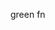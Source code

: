 green fn

<!---
Exoskelly/Exoskelly is a ✨ special ✨ repository because its `README.md` (this file) appears on your GitHub profile.
You can click the Preview link to take a look at your changes.
--->
